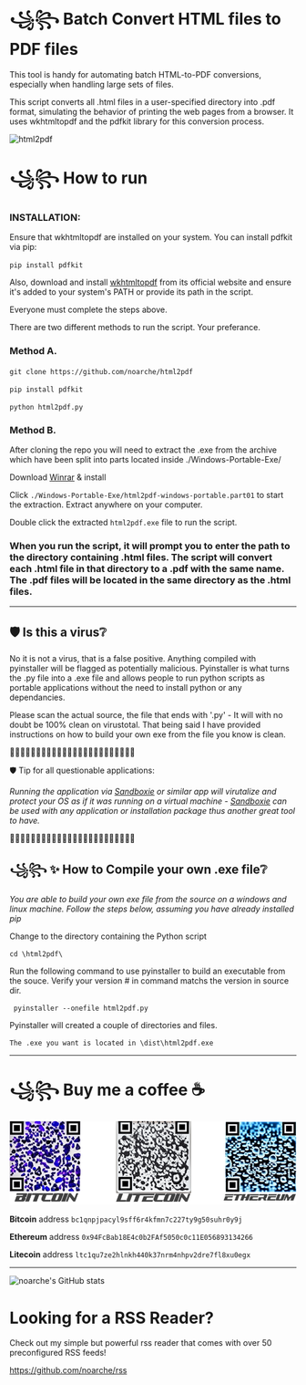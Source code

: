 # ꧁꧂  Batch Convert HTML files to PDF files

This tool is handy for automating batch HTML-to-PDF conversions, especially when handling large sets of files.

This script converts all .html files in a user-specified directory into .pdf format, simulating the behavior of printing the web pages from a browser. It uses wkhtmltopdf and the pdfkit library for this conversion process.

![html2pdf](https://github.com/user-attachments/assets/7b4c3207-2919-433b-bfa4-a02bcd29296d)

# ꧁꧂  How to run

### INSTALLATION:

Ensure that  wkhtmltopdf are installed on your system. You can install pdfkit via pip:

`pip install pdfkit`

Also, download and install [wkhtmltopdf](https://wkhtmltopdf.org/downloads.html) from its official website and ensure it's added to your system's PATH or provide its path in the script.



Everyone must complete the steps above.

There are two different methods to run the script. Your preferance. 

### Method A.


`git clone https://github.com/noarche/html2pdf`

`pip install pdfkit`

`python html2pdf.py`


### Method B.

After cloning the repo you will need to extract the .exe from the archive which have been split into parts located inside ./Windows-Portable-Exe/

Download [Winrar](https://www.rarlab.com/download.htm) & install

Click `./Windows-Portable-Exe/html2pdf-windows-portable.part01` to start the extraction. Extract anywhere on your computer.

Double click the extracted `html2pdf.exe` file to run the script. 




### When you run the script, it will prompt you to enter the path to the directory containing .html files. The script will convert each .html file in that directory to a .pdf with the same name. The .pdf files will be located in the same directory as the .html files. 

-------------------------------------------------------------------

## 🛡️ Is this a virus❔

No it is not a virus, that is a false positive. Anything compiled with pyinstaller will be flagged as potentially malicious. Pyinstaller is what turns the .py file into a .exe file and allows people to run python scripts as portable applications without the need to install python or any dependancies.  

Please scan the actual source, the file that ends with '.py' -  It will with no doubt be 100% clean on virustotal.  That being said I have provided instructions on how to build your own exe from the file you know is clean. 


🔻🔻🔻🔻🔻🔻🔻🔻🔻🔻🔻🔻🔻🔻🔻🔻🔻🔻🔻🔻🔻🔻🔻🔻

🛡️ Tip for all questionable applications: 

*Running the application via [Sandboxie](https://sandboxie-plus.com/downloads/) or similar app will virutalize and protect your OS as if it was running on a virtual machine - [Sandboxie](https://sandboxie-plus.com/downloads/) can be used with any application or installation package thus another great tool to have.* 

🔺🔺🔺🔺🔺🔺🔺🔺🔺🔺🔺🔺🔺🔺🔺🔺🔺🔺🔺🔺🔺🔺🔺🔺

## ꧁꧂ ✨ How to Compile your own .exe file❔ 

*You are able to build your own exe file from the source on a windows and linux machine. Follow the steps below, assuming you have already installed pip*


Change to the directory containing the Python script
  	
    cd \html2pdf\

Run the following command to use pyinstaller to build an executable from the souce. Verify your version # in command matchs the version in source  dir. 
     
     pyinstaller --onefile html2pdf.py

Pyinstaller will created a couple of directories and files. 

    The .exe you want is located in \dist\html2pdf.exe



-------------------------------------------------------------------

# ꧁꧂  Buy me a coffee ☕

![qrCode](https://raw.githubusercontent.com/noarche/cd-ripper/main/unrelated-ignore/CryptoQRcodes.png)

**Bitcoin** address `bc1qnpjpacyl9sff6r4kfmn7c227ty9g50suhr0y9j`


**Ethereum** address `0x94FcBab18E4c0b2FAf5050c0c11E056893134266`


**Litecoin** address `ltc1qu7ze2hlnkh440k37nrm4nhpv2dre7fl8xu0egx`



-------------------------------------------------------------------

![noarche's GitHub stats](https://github-readme-stats.vercel.app/api?username=noarche&show_icons=true&theme=transparent)

# Looking for a RSS Reader?

Check out my simple but powerful rss reader that comes with over 50 preconfigured RSS feeds! 

https://github.com/noarche/rss
